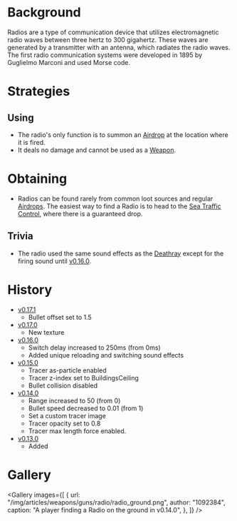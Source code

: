 <Stub />

# Background

Radios are a type of communication device that utilizes electromagnetic radio waves between three hertz to 300 gigahertz. These waves are generated by a transmitter with an antenna, which radiates the radio waves. The first radio communication systems were developed in 1895 by Guglielmo Marconi and used Morse code.

# Strategies

## Using

- The radio's only function is to summon an [Airdrop](/obstacles/airdrop_crate) at the location where it is fired.
- It deals no damage and cannot be used as a [Weapon](/weapons).

# Obtaining
- Radios can be found rarely from common loot sources and regular [Airdrops](/obstacles/airdrop_crate). The easiest way to find a Radio is to head to the [Sea Traffic Control](/buildings/sea_traffic_control), where there is a guaranteed drop.

## Trivia
- The radio used the same sound effects as the [Deathray](/weapons/guns/death_ray) except for the firing sound until [v0.16.0](https://github.com/HasangerGames/suroi/releases/tag/v0.16.0).

# History
- [v0.17.1](https://github.com/HasangerGames/suroi/releases/tag/v0.17.1)
  - Bullet offset set to 1.5
- [v0.17.0](https://github.com/HasangerGames/suroi/releases/tag/v0.17.0)
  - New texture
- [v0.16.0](https://github.com/HasangerGames/suroi/releases/tag/v0.16.0)
  - Switch delay increased to 250ms (from 0ms)
  - Added unique reloading and switching sound effects
- [v0.15.0](https://github.com/HasangerGames/suroi/releases/tag/v0.15.0)
  - Tracer as-particle enabled
  - Tracer z-index set to BuildingsCeiling
  - Bullet collision disabled
- [v0.14.0](https://github.com/HasangerGames/suroi/releases/tag/v0.14.0)
  - Range increased to 50 (from 0)
  - Bullet speed decreased to 0.01 (from 1)
  - Set a custom tracer image
  - Tracer opacity set to 0.8
  - Tracer max length force enabled.
- [v0.13.0](https://github.com/HasangerGames/suroi/releases/tag/v0.13.0)
  - Added

# Gallery

<Gallery
  images={[
    {
      url: "/img/articles/weapons/guns/radio/radio_ground.png",
      author: "1092384",
      caption: "A player finding a Radio on the ground in v0.14.0",
    },
  ]}
/>
